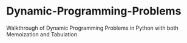 # Dynamic-Programming-Problems
Walkthrough of Dynamic Programming Problems in Python with both Memoization and Tabulation
